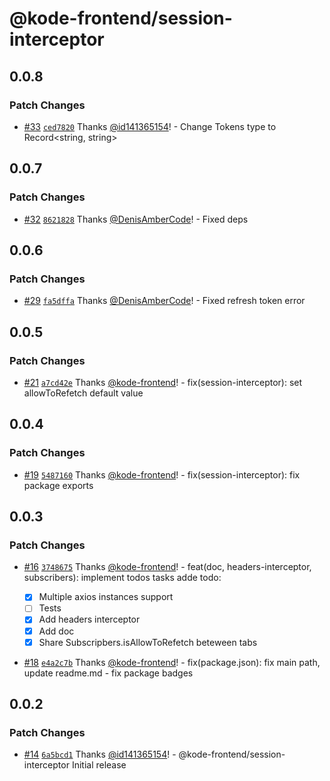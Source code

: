# @kode-frontend/session-interceptor

## 0.0.8

### Patch Changes

- [#33](https://github.com/appKODE/frontend-depend/pull/33) [`ced7820`](https://github.com/appKODE/frontend-depend/commit/ced78202999d809b68f102d97c55dd4eec06263e) Thanks [@id141365154](https://github.com/id141365154)! - Change Tokens type to Record<string, string>

## 0.0.7

### Patch Changes

- [#32](https://github.com/appKODE/frontend-depend/pull/32) [`8621828`](https://github.com/appKODE/frontend-depend/commit/86218283aca2ff1d2ffab7e65de63d3cca63a009) Thanks [@DenisAmberCode](https://github.com/DenisAmberCode)! - Fixed deps

## 0.0.6

### Patch Changes

- [#29](https://github.com/appKODE/frontend-depend/pull/29) [`fa5dffa`](https://github.com/appKODE/frontend-depend/commit/fa5dffa5feed9b55dd441929bce6f3af229d3d09) Thanks [@DenisAmberCode](https://github.com/DenisAmberCode)! - Fixed refresh token error

## 0.0.5

### Patch Changes

- [#21](https://github.com/appKODE/frontend-depend/pull/21) [`a7cd42e`](https://github.com/appKODE/frontend-depend/commit/a7cd42e069e605f7350c886715fcd204c5205370) Thanks [@kode-frontend](https://github.com/kode-frontend)! - fix(session-interceptor): set allowToRefetch default value

## 0.0.4

### Patch Changes

- [#19](https://github.com/appKODE/frontend-depend/pull/19) [`5487160`](https://github.com/appKODE/frontend-depend/commit/5487160c5f12489054aecdcd68fca1d7da3df2d0) Thanks [@kode-frontend](https://github.com/kode-frontend)! - fix(session-interceptor): fix package exports

## 0.0.3

### Patch Changes

- [#16](https://github.com/appKODE/frontend-depend/pull/16) [`3748675`](https://github.com/appKODE/frontend-depend/commit/3748675d829087b1ecee52bba60aed1a51cedbbb) Thanks [@kode-frontend](https://github.com/kode-frontend)! - feat(doc, headers-interceptor, subscribers): implement todos tasks
  adde todo:

  - [x] Multiple axios instances support
  - [ ] Tests
  - [x] Add headers interceptor
  - [x] Add doc
  - [x] Share Subscripbers.isAllowToRefetch beteween tabs

- [#18](https://github.com/appKODE/frontend-depend/pull/18) [`e4a2c7b`](https://github.com/appKODE/frontend-depend/commit/e4a2c7bbe60dd30b5c28c0c4983a6dbe2bfdc8c8) Thanks [@kode-frontend](https://github.com/kode-frontend)! - fix(package.json): fix main path, update readme.md - fix package badges

## 0.0.2

### Patch Changes

- [#14](https://github.com/appKODE/frontend-depend/pull/14) [`6a5bcd1`](https://github.com/appKODE/frontend-depend/commit/6a5bcd1797f99b94b8762bd2b8f47f74a1472727) Thanks [@id141365154](https://github.com/id141365154)! - @kode-frontend/session-interceptor Initial release
